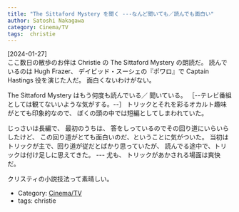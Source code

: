 ```yaml
---
title: "The Sittaford Mystery を聞く ---なんど聞いても／読んでも面白い"
author: Satoshi Nakagawa
category: Cinema/TV
tags:  christie
---
```


[2024-01-27]  
 ここ数日の散歩のお伴は
Christie の The Sittaford Mystery の朗読だ。
読んでいるのは Hugh Frazer、
デイビッド・スーシェの『ポワロ』で
Captain Hastings 役を演じた人だ。
面白くないわけがない。

 The Sittaford Mystery はもう何度も読んでいる／
聞いている。
［--テレビ番組としては観てないいような気がする。--］
トリックとそれを彩るオカルト趣味がとても印象的なので、
ぼくの頭の中では短編としてしまわれていた。

 じっさいは長編で、
最初のうちは、
答をしっているのでその回り道にいらいらしたけど、
この回り道がとても面白いのだ、ということに気がついた。
当初はトリックが主で、回り道が従だとばかり思っていたが、
読んでる途中で、トリックは付け足しに思えてきた。
--- 尤も、
トリックがあかされる場面は爽快だ。

 クリスティの小説技法って素晴しい。

- Category: [Cinema/TV](/categories.html#Cinema/TV)
- tags:  christie
